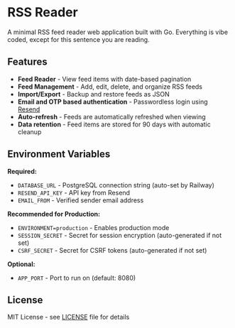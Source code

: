 # RSS Reader

A minimal RSS feed reader web application built with Go. Everything is vibe coded, except for this sentence you are reading.

## Features

- **Feed Reader** - View feed items with date-based pagination
- **Feed Management** - Add, edit, delete, and organize RSS feeds
- **Import/Export** - Backup and restore feeds as JSON
- **Email and OTP based authentication** - Passwordless login using [Resend](https://resend.com/)
- **Auto-refresh** - Feeds are automatically refreshed when viewing
- **Data retention** - Feed items are stored for 90 days with automatic cleanup

## Environment Variables

**Required:**
- `DATABASE_URL` - PostgreSQL connection string (auto-set by Railway)
- `RESEND_API_KEY` - API key from Resend
- `EMAIL_FROM` - Verified sender email address

**Recommended for Production:**
- `ENVIRONMENT=production` - Enables production mode
- `SESSION_SECRET` - Secret for session encryption (auto-generated if not set)
- `CSRF_SECRET` - Secret for CSRF tokens (auto-generated if not set)

**Optional:**
- `APP_PORT` - Port to run on (default: 8080)

## License

MIT License - see [LICENSE](LICENSE) file for details
